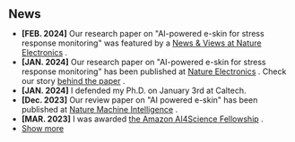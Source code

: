 <h1 id="news"></h1>

<h2 style="margin: 60px 0px 10px;">News</h2>

<ul>
  <li>
    <strong>[FEB. 2024]</strong> Our research paper on "AI-powered e-skin for stress response monitoring" was featured by a
    <span style="color:#e74d3c">
      <a href="https://www.nature.com/articles/s41928-024-01128-w">News & Views at Nature Electronics</a>
    </span>.
  </li>
  <li>
    <strong>[JAN. 2024]</strong> Our research paper on "AI-powered e-skin for stress response monitoring" has been published at 
    <span style="color:#e74d3c">
      <a href="https://doi.org/10.1038/s41928-023-01116-6">Nature Electronics</a>
    </span>.
    Check our story
    <span style="color:#e74d3c">
      <a href="https://communities.springernature.com/posts/evaluating-stress-with-artificial-intelligence-powered-electronic-skin">behind the paper</a>
    </span>.
  </li>
  <li>
    <strong>[JAN. 2024]</strong> I defended my Ph.D. on January 3rd at Caltech.
  </li>
  <li>
    <strong>[Dec. 2023]</strong> Our review paper on "AI powered e-skin" has been published at 
    <span style="color:#e74d3c">
      <a href="https://doi.org/10.1038/s42256-023-00760-z">Nature Machine Intelligence</a>
    </span>.
  </li>
  <li>
    <strong>[MAR. 2023]</strong> I was awarded 
    <span style="color:#e74d3c">
      <a href="https://www.eas.caltech.edu/news/changhao-xu-receives-ai4science-fellowship">the Amazon AI4Science Fellowship</a>
    </span>.
  </li>
  <li> 
    <a href="javascript:toggle_vis('newsmore')">Show more</a> 
  </li>
  <div id="newsmore" style="display:none"> 
    <li>
      <strong>[JUN. 2018]</strong> 
      I earned my bachelor degree from Fudan Univerity.
    </li>
  </div>
</ul>